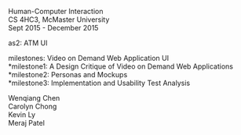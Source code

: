 Human-Computer Interaction  
CS 4HC3, McMaster University  
Sept 2015 - December 2015 

as2: ATM UI

milestones: Video on Demand Web Application UI  
*milestone1: A Design Critique of Video on Demand Web Applications  
*milestone2: Personas and Mockups  
*milestone3: Implementation and Usability Test Analysis
 
Wenqiang Chen  
Carolyn Chong  
Kevin Ly  
Meraj Patel  
